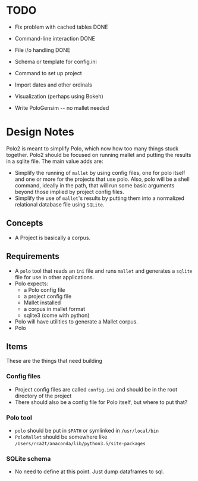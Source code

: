 # TODO

* Fix problem with cached tables DONE
* Command-line interaction DONE
* File i/o handling DONE

* Schema or template for config.ini
* Command to set up project
* Import dates and other ordinals
* Visualization (perhaps using Bokeh)
* Write PoloGensim -- no mallet needed

# Design Notes

Polo2 is meant to simplify Polo, which now how too many things stuck together. Polo2 should be focused on running mallet and putting the results in a sqlite file. The main value adds are:

* Simplify the running of `mallet` by using config files, one for polo itself and one or more for the projects that use polo. Also, polo will be a shell command, ideally in the path, that will run some basic arguments beyond those implied by project config files.
* Simplify the use of `mallet`'s results by putting them into a normalized relational database file using `SQLite`.

## Concepts

* A Project is basically a corpus.

## Requirements

* A `polo` tool that reads an `ini` file and runs `mallet` and generates a `sqlite` file for use in other applications.
* Polo expects:
  * a Polo config file
  * a project config file
  * Mallet installed
  * a corpus in mallet format
  * sqlite3 (come with python)
* Polo will have utilities to generate a Mallet corpus.
* Polo

## Items

These are the things that need building

### Config files

* Project config files are called `config.ini` and should be in the root directory of the project
* There should also be a config file for Polo itself, but where to put that?

### Polo tool

* `polo` should be put in `$PATH` or symlinked in `/usr/local/bin`
* `PoloMallet` should be somewhere like `/Users/rca2t/anaconda/lib/python3.5/site-packages`

### SQLite schema

* No need to define at this point. Just dump dataframes to sql.